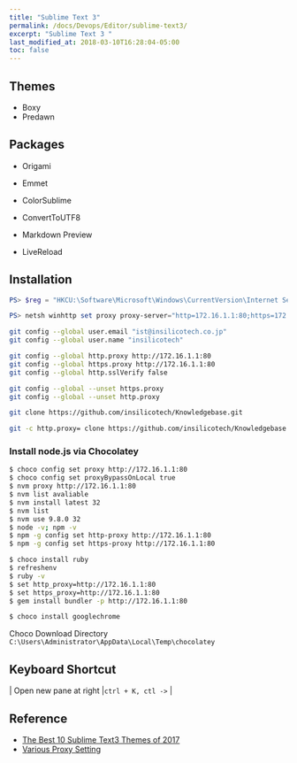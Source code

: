 ```yaml
---
title: "Sublime Text 3"
permalink: /docs/Devops/Editor/sublime-text3/
excerpt: "Sublime Text 3 "
last_modified_at: 2018-03-10T16:28:04-05:00
toc: false
---
```



## Themes

* Boxy
* Predawn

## Packages

* Origami

* Emmet
* ColorSublime

* ConvertToUTF8

* Markdown Preview
* LiveReload

## Installation

```powershell
PS> $reg = "HKCU:\Software\Microsoft\Windows\CurrentVersion\Internet Settings"

PS> netsh winhttp set proxy proxy-server="http=172.16.1.1:80;https=172.16.1.1:80" bypass-list="192.168.103.*;157.112.176.24;192.30.255.113;192.30.255.112;104.25.15.31;<local>" | Out-Null

```

```bash
git config --global user.email "ist@insilicotech.co.jp"
git config --global user.name "insilicotech"

git config --global http.proxy http://172.16.1.1:80
git config --global https.proxy http://172.16.1.1:80
git config --global http.sslVerify false

git config --global --unset https.proxy
git config --global --unset http.proxy

git clone https://github.com/insilicotech/Knowledgebase.git

git -c http.proxy= clone https://github.com/insilicotech/Knowledgebase.git
```

### Install node.js via Chocolatey

```bash
$ choco config set proxy http://172.16.1.1:80
$ choco config set proxyBypassOnLocal true 
$ nvm proxy http://172.16.1.1:80
$ nvm list avaliable
$ nvm install latest 32
$ nvm list
$ nvm use 9.8.0 32 
$ node -v; npm -v
$ npm -g config set http-proxy http://172.16.1.1:80
$ npm -g config set https-proxy http://172.16.1.1:80

$ choco install ruby
$ refreshenv
$ ruby -v
$ set http_proxy=http://172.16.1.1:80
$ set https_proxy=http://172.16.1.1:80
$ gem install bundler -p http://172.16.1.1:80

$ choco install googlechrome

```

Choco Download Directory
`C:\Users\Administrator\AppData\Local\Temp\chocolatey`

## Keyboard Shortcut


| Open new pane at right |`ctrl + K, ctl ->`  |


## Reference

* [The Best 10 Sublime Text3 Themes of 2017](https://scotch.io/@Viclotana/the-10-best-sublime-text-3-themes-of-2017)
* [Various Proxy Setting](http://dac01.sakura.ne.jp/howto/security/proxy_settings.html)


